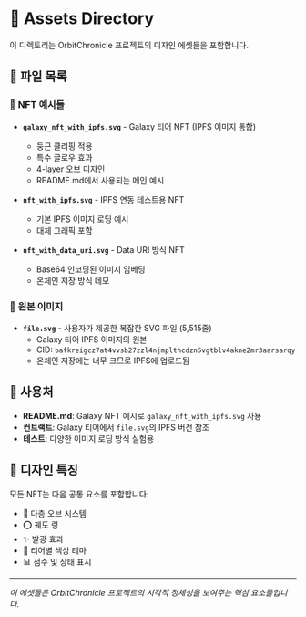 # 🎨 Assets Directory

이 디렉토리는 OrbitChronicle 프로젝트의 디자인 에셋들을 포함합니다.

## 📁 파일 목록

### 🌌 **NFT 예시들**

- **`galaxy_nft_with_ipfs.svg`** - Galaxy 티어 NFT (IPFS 이미지 통합)

  - 둥근 클리핑 적용
  - 특수 글로우 효과
  - 4-layer 오브 디자인
  - README.md에서 사용되는 메인 예시

- **`nft_with_ipfs.svg`** - IPFS 연동 테스트용 NFT

  - 기본 IPFS 이미지 로딩 예시
  - 대체 그래픽 포함

- **`nft_with_data_uri.svg`** - Data URI 방식 NFT
  - Base64 인코딩된 이미지 임베딩
  - 온체인 저장 방식 데모

### 🎯 **원본 이미지**

- **`file.svg`** - 사용자가 제공한 복잡한 SVG 파일 (5,515줄)
  - Galaxy 티어 IPFS 이미지의 원본
  - CID: `bafkreigcz7at4vvsb27zzl4njmplthcdzn5vgtblv4akne2mr3aarsarqy`
  - 온체인 저장에는 너무 크므로 IPFS에 업로드됨

## 🔗 사용처

- **README.md**: Galaxy NFT 예시로 `galaxy_nft_with_ipfs.svg` 사용
- **컨트랙트**: Galaxy 티어에서 `file.svg`의 IPFS 버전 참조
- **테스트**: 다양한 이미지 로딩 방식 실험용

## 🎨 디자인 특징

모든 NFT는 다음 공통 요소를 포함합니다:

- 🌟 다층 오브 시스템
- ⭕ 궤도 링
- ✨ 발광 효과
- 🎯 티어별 색상 테마
- 📊 점수 및 상태 표시

---

_이 에셋들은 OrbitChronicle 프로젝트의 시각적 정체성을 보여주는 핵심 요소들입니다._
